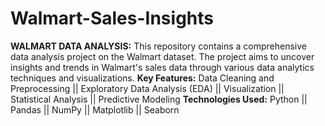 # Walmart-Sales-Insights
**WALMART DATA ANALYSIS:** This repository contains a comprehensive data analysis project on the Walmart dataset. The project aims to uncover insights and trends in Walmart's sales data through various data analytics techniques and visualizations.
**Key Features:**
Data Cleaning and Preprocessing || Exploratory Data Analysis (EDA) || Visualization || Statistical Analysis || Predictive Modeling
**Technologies Used:**
Python || Pandas || NumPy || Matplotlib || Seaborn

